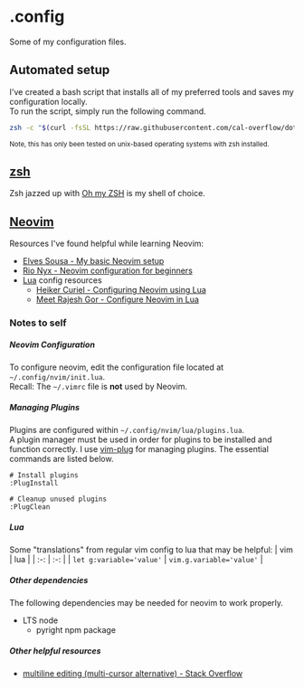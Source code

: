 # .config
Some of my configuration files.

## Automated setup
I've created a bash script that installs all of my preferred tools and saves my configuration locally. \
To run the script, simply run the following command.
```bash
zsh -c "$(curl -fsSL https://raw.githubusercontent.com/cal-overflow/dotfiles/main/setup.sh)"
```

<small>Note, this has only been tested on unix-based operating systems with zsh installed.</small>

## [zsh](https://www.zsh.org/)
Zsh jazzed up with [Oh my ZSH](https://ohmyz.sh/) is my shell of choice.

## [Neovim](https://neovim.io)

Resources I've found helpful while learning Neovim:
- [Elves Sousa - My basic Neovim setup](https://dev.to/elvessousa/my-basic-neovim-setup-253l)
- [Rio Nyx - Neovim configuration for beginners](https://medium.com/geekculture/neovim-configuration-for-beginners-b2116dbbde84)
- [Lua](https://www.lua.org/) config resources
  - [Heiker Curiel - Configuring Neovim using Lua](https://vonheikemen.github.io/devlog/tools/configuring-neovim-using-lua/)
  - [Meet Rajesh Gor - Configure Neovim in Lua
](https://dev.to/mr_destructive/configure-neovim-in-lua-4can)

### Notes to self
##### Neovim Configuration
To configure neovim, edit the configuration file located at `~/.config/nvim/init.lua`. \
Recall: The `~/.vimrc` file is **not** used by Neovim.

##### Managing Plugins
Plugins are configured within `~/.config/nvim/lua/plugins.lua`. \
A plugin manager must be used in order for plugins to be installed and function correctly. I use [vim-plug](https://github.com/junegunn/vim-plug) for managing plugins. The essential commands are listed below.

```vim
# Install plugins
:PlugInstall

# Cleanup unused plugins
:PlugClean
```

##### Lua
Some "translations" from regular vim config to lua that may be helpful:
| vim | lua |
| :-: | :-: |
| `let g:variable='value'` | `vim.g.variable='value'` |

##### Other dependencies
The following dependencies may be needed for neovim to work properly.
- LTS node
  - pyright npm package

##### Other helpful resources
- [multiline editing (multi-cursor alternative) - Stack Overflow](https://stackoverflow.com/questions/11784408/vim-multiline-editing-like-in-sublimetext)

